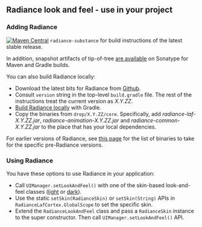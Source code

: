## Radiance look and feel - use in your project

### Adding Radiance

[![Maven Central](https://maven-badges.herokuapp.com/maven-central/org.pushing-pixels/radiance-substance/badge.svg)](https://maven-badges.herokuapp.com/maven-central/org.pushing-pixels/radiance-substance) `radiance-substance` for build instructions of the latest stable release.

In addition, snapshot artifacts of tip-of-tree [are available](https://oss.sonatype.org/content/repositories/snapshots/org/pushing-pixels/) on Sonatype for Maven and Gradle builds.

You can also build Radiance locally:

* Download the latest bits for Radiance from [Github](https://github.com/kirill-grouchnikov/radiance).
* Consult `version` string in the top-level `build.gradle` file. The rest of the instructions treat the current version as *X.Y.ZZ*.
* [Build Radiance locally](../building.md) with Gradle.
* Copy the binaries from `drop/X.Y.ZZ/core`. Specifically, add *radiance-laf-X.Y.ZZ.jar*, *radiance-animation-X.Y.ZZ.jar* and *radiance-common-X.Y.ZZ.jar* to the place that has your local dependencies.

For earlier versions of Radiance, see [this page](../../archive/older-releases.md) for the list of binaries to take for the specific pre-Radiance versions.

### Using Radiance

You have these options to use Radiance in your application:

* Call `UIManager.setLookAndFeel()` with one of the skin-based look-and-feel classes ([light](skins/toneddown.md) or [dark](skins/dark.md)).
* Use the static `setSkin(RadianceSkin)` or `setSkin(String)` APIs in `RadianceLafCortex.GlobalScope` to set the specific skin.
* Extend the `RadianceLookAndFeel` class and pass a `RadianceSkin` instance to the super constructor. Then call `UIManager.setLookAndFeel()` API.
